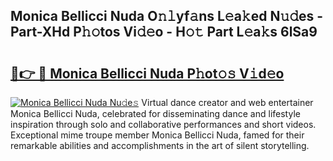 ## Monica Bellicci Nuda O𝚗𝚕yf𝚊ns L𝚎a𝚔ed N𝚞𝚍es - Part-XHd P𝚑𝚘tos Vi𝚍𝚎o - H𝚘𝚝 Part L𝚎a𝚔s 6lSa9

# <h2><a href="http://kf8ade.oniu.top/?m=Monica+Bellicci+Nuda">🔗👉 🔴 Monica Bellicci Nuda P𝚑ot𝚘𝚜 V𝚒d𝚎o</a></h2>

[![Monica Bellicci Nuda Nu𝚍e𝚜](https://i.imgur.com/0qMVB7G.gif)](http://kf8ade.oniu.top/?m=Monica+Bellicci+Nuda)
Virtual dance creator and web entertainer Monica Bellicci Nuda, celebrated for disseminating dance and lifestyle inspiration through solo and collaborative performances and short videos. Exceptional mime troupe member Monica Bellicci Nuda, famed for their remarkable abilities and accomplishments in the art of silent storytelling.  

